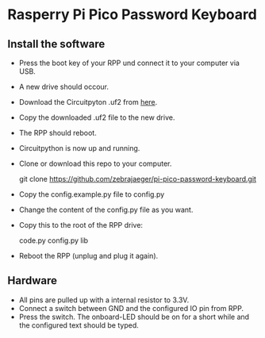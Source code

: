 # Rasperry Pi Pico Password Keyboard

## Install the software

- Press the boot key of your RPP und connect it to your computer via USB.
- A new drive should occour.
- Download the Circuitpyton .uf2 from [here](https://circuitpython.org/board/raspberry_pi_pico).
- Copy the downloaded .uf2 file to the new drive.
- The RPP should reboot.
- Circuitpython is now up and running.
- Clone or download this repo to your computer.

    git clone https://github.com/zebrajaeger/pi-pico-password-keyboard.git

- Copy the config.example.py file to config.py
- Change the content of the config.py file as you want.
- Copy this to the root of the RPP drive:

    code.py
    config.py
    lib

- Reboot the RPP (unplug and plug it again).

## Hardware

- All pins are pulled up with a internal resistor to 3.3V.
- Connect a switch between GND and the configured IO pin from RPP.
- Press the switch. The onboard-LED should be on for a short while and the configured text should be typed.
